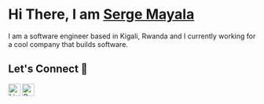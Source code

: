 
<h1>Hi There, I am <a  href="https://iamayala.github.io/">Serge Mayala</a> </h1>

I am a software engineer based in Kigali, Rwanda and I currently working for a cool company that builds software.


## Let's Connect :handshake:

<a target="_blank" href="https://www.linkedin.com/in/sergemayala/">
  <img align="left" alt="LinkdeIN" width="25px" src="https://cdn.jsdelivr.net/npm/simple-icons@v3/icons/linkedin.svg" />
</a>
<a target="_blank" href="mailto:ndimayala@gmail.com">
  <img align="left" alt="Gmail" width="25px" src="https://cdn.jsdelivr.net/npm/simple-icons@v3/icons/gmail.svg" />
</a>

